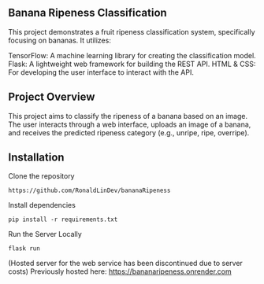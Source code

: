 
## Banana Ripeness Classification 

This project demonstrates a fruit ripeness classification system, specifically focusing on bananas. It utilizes:

TensorFlow: A machine learning library for creating the classification model.
Flask: A lightweight web framework for building the REST API.
HTML & CSS: For developing the user interface to interact with the API.

## Project Overview

This project aims to classify the ripeness of a banana based on an image. The user interacts through a web interface, uploads an image of a banana, and receives the predicted ripeness category (e.g., unripe, ripe, overripe).

## Installation 

Clone the repository
``` 
https://github.com/RonaldLinDev/bananaRipeness
```
Install dependencies 
```
pip install -r requirements.txt
```
Run the Server Locally
```
flask run
```
(Hosted server for the web service has been discontinued due to server costs)
Previously hosted here: https://bananaripeness.onrender.com 
